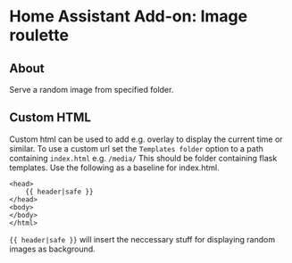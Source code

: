 # Home Assistant Add-on: Image roulette

## About

Serve a random image from specified folder.

## Custom HTML

Custom html can be used to add e.g. overlay to display the current time or similar.
To use a custom url set the `Templates folder` option to a path containing `index.html` e.g. `/media/`
This should be folder containing flask templates. Use the following as a baseline for index.html.


```html<html>
<head>
    {{ header|safe }}
</head>
<body>
</body>
</html>
```

`{{ header|safe }}` will insert the neccessary stuff for displaying random images as background.
